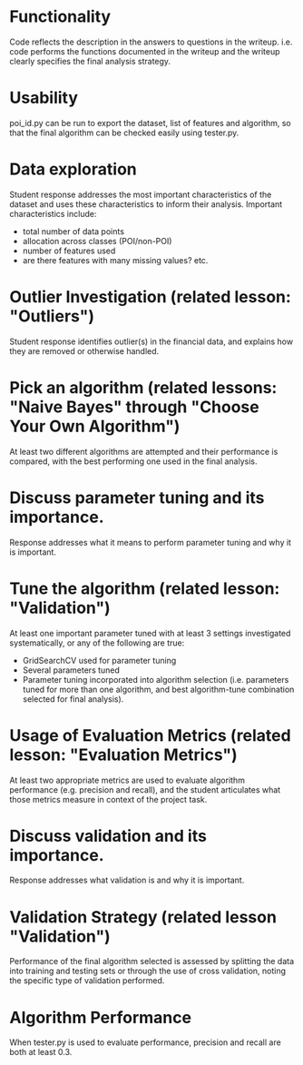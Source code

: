 # Functionality
Code reflects the description in the answers to questions in the writeup. i.e. code performs the functions documented in the writeup and the writeup clearly specifies the final analysis strategy.

# Usability
poi_id.py can be run to export the dataset, list of features and algorithm, so that the final algorithm can be checked easily using tester.py.

# Data exploration
Student response addresses the most important characteristics of the dataset and uses these characteristics to inform their analysis. Important characteristics include:

- total number of data points
- allocation across classes (POI/non-POI)
- number of features used
- are there features with many missing values? etc.

# Outlier Investigation (related lesson: "Outliers")

Student response identifies outlier(s) in the financial data, and explains how they are removed or otherwise handled.

# Pick an algorithm (related lessons: "Naive Bayes" through "Choose Your Own Algorithm")

At least two different algorithms are attempted and their performance is compared, with the best performing one used in the final analysis.

# Discuss parameter tuning and its importance.

Response addresses what it means to perform parameter tuning and why it is important.

# Tune the algorithm (related lesson: "Validation")

	
At least one important parameter tuned with at least 3 settings investigated systematically, or any of the following are true:

- GridSearchCV used for parameter tuning
- Several parameters tuned
- Parameter tuning incorporated into algorithm selection (i.e. parameters tuned for more than one algorithm, and best algorithm-tune combination selected for final analysis).

# Usage of Evaluation Metrics (related lesson: "Evaluation Metrics")

At least two appropriate metrics are used to evaluate algorithm performance (e.g. precision and recall), and the student articulates what those metrics measure in context of the project task.

# Discuss validation and its importance.

Response addresses what validation is and why it is important.

# Validation Strategy (related lesson "Validation")

Performance of the final algorithm selected is assessed by splitting the data into training and testing sets or through the use of cross validation, noting the specific type of validation performed.

# Algorithm Performance

When tester.py is used to evaluate performance, precision and recall are both at least 0.3.


